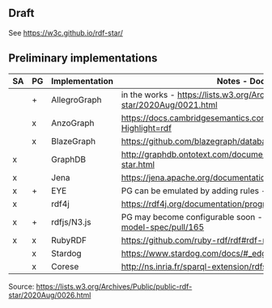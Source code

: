 ## Draft ##

See https://w3c.github.io/rdf-star/

## Preliminary implementations ##

| SA | PG | Implementation | Notes - Documentation
|----|----|----------------|----------------------
|    |  + | AllegroGraph   | in the works - https://lists.w3.org/Archives/Public/public-rdf-star/2020Aug/0021.html
|    |  x | AnzoGraph      | https://docs.cambridgesemantics.com/anzograph/v2.2/userdoc/lpgs.htm?Highlight=rdf
|    |  x | BlazeGraph     | https://github.com/blazegraph/database/wiki/Reification_Done_Right
|  x |    | GraphDB        | http://graphdb.ontotext.com/documentation/9.2/free/devhub/rdf-sparql-star.html
|  x |    | Jena           | https://jena.apache.org/documentation/rdfstar/
|  x |  + | EYE            | PG can be emulated by adding rules - https://github.com/josd/eye/
|  x |    | rdf4j          | https://rdf4j.org/documentation/programming/rdfstar/
|  x |  + | rdfjs/N3.js    | PG may become configurable soon - https://github.com/rdfjs/data-model-spec/pull/165
|  x |  x | RubyRDF        | https://github.com/ruby-rdf/rdf#rdf-rdfstar
|    |  x | Stardog        | https://www.stardog.com/docs/#_edge_properties
|    |  x | Corese         | http://ns.inria.fr/sparql-extension/rdfstar.html
      
Source: https://lists.w3.org/Archives/Public/public-rdf-star/2020Aug/0026.html
